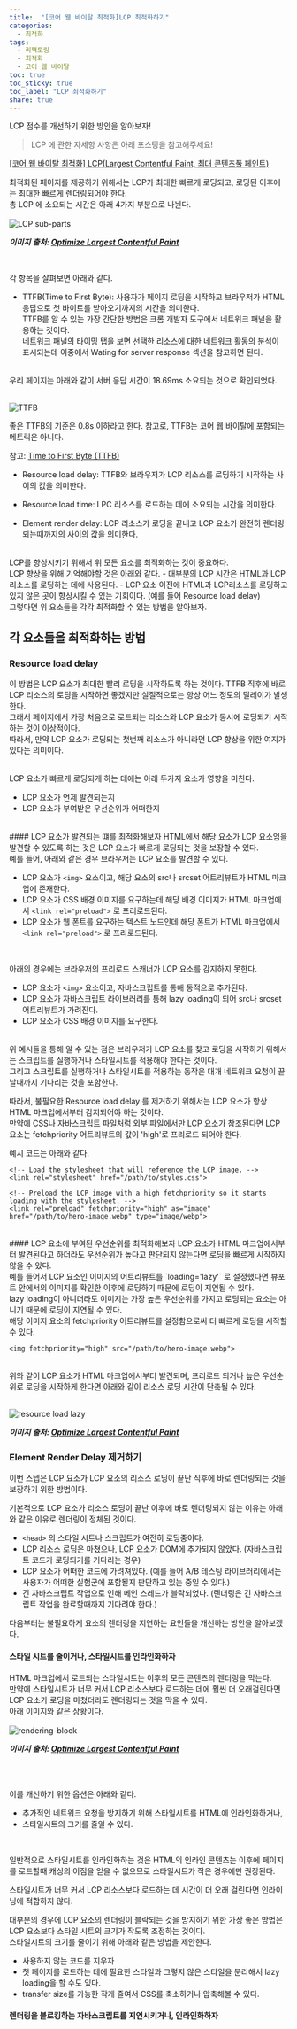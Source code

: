 ```yaml
---
title:  "[코어 웹 바이탈 최적화]LCP 최적화하기"
categories: 
  - 최적화
tags:
  - 리팩토링
  - 최적화
  - 코어 웹 바이탈
toc: true
toc_sticky: true
toc_label: "LCP 최적화하기"
share: true
---
```


LCP 점수를 개선하기 위한 방안을 알아보자!

> LCP 에 관한 자세항 사항은 아래 포스팅을 참고해주세요!

[[코어 웹 바이탈 최적화] LCP(Largest Contentful Paint, 최대 콘텐츠풀 페인트)](https://hjk329.github.io/%EB%A6%AC%ED%8C%A9%ED%86%A0%EB%A7%81/%EC%B5%9C%EC%A0%81%ED%99%94/%EC%BD%94%EC%96%B4%20%EC%9B%B9%20%EB%B0%94%EC%9D%B4%ED%83%88/lcp/)

최적화된 페이지를 제공하기 위해서는 LCP가 최대한 빠르게 로딩되고, 로딩된 이후에는 최대한 빠르게 렌더링되어야 한다. <br>
총 LCP 에 소요되는 시간은 아래 4가지 부분으로 나뉜다. <br><br>
![LCP sub-parts](https://web-dev.imgix.net/image/eqprBhZUGfb8WYnumQ9ljAxRrA72/4AriEgko87GR1iZSgOou.png?auto=format&w=845)

***이미지 출처: [Optimize Largest Contentful Paint](https://web.dev/i18n/en/optimize-lcp/)***

<br>

각 항목을 살펴보면 아래와 같다. <br>

- TTFB(Time to First Byte): 사용자가 페이지 로딩을 시작하고 브라우저가 HTML 응답으로 첫 바이트를 받아오기까지의 시간을 의미한다. <br> TTFB를 알 수 있는 가장 간단한 방법은 크롬 개발자 도구에서 네트워크 패널을 활용하는 것이다. <br> 네트워크 패널의 타이밍 탭을 보면 선택한 리소스에 대한 네트워크 활동의 분석이 표시되는데 이중에서 Wating for server response 섹션을 참고하면 된다. <br> <br>

우리 페이지는 아래와 같이 서버 응답 시간이 18.69ms 소요되는 것으로 확인되었다. <br> <br>

![[TTFB](/assets/images/TTFB-2022-10-24.png)](/assets/images/TTFB-2022-10-24.png)

좋은 TTFB의 기준은 0.8s 이하라고 한다. 참고로, TTFB는 코어 웹 바이탈에 포함되는 메트릭은 아니다.

참고: [Time to First Byte (TTFB)](https://web.dev/ttfb/#what-is-a-good-ttfb-score)

- Resource load delay: TTFB와 브라우저가 LCP 리소스를 로딩하기 시작하는 사이의 값을 의미한다.

- Resource load time: LPC 리소스를 로드하는 데에 소요되는 시간을 의미한다.

- Element render delay: LCP 리소스가 로딩을 끝내고 LCP 요소가 완전히 렌더링 되는때까지의 사이의 값을 의미한다.

<br>
LCP를 향상시키기 위해서 위 모든 요소를 최적화하는 것이 중요하다. <br>
LCP 향상을 위해 기억해야할 것은 아래와 같다.
- 대부분의 LCP 시간은 HTML과 LCP 리소스를 로딩하는 데에 사용된다.
- LCP 요소 이전에 HTML과 LCP리소스를 로딩하고 있지 않은 곳이 향상시킬 수 있는 기회이다. (예를 들어 Resource load delay)

<br>
그렇다면 위 요소들을 각각 최적화할 수 있는 방법을 알아보자.

## 각 요소들을 최적화하는 방법

### Resource load delay 
이 방법은 LCP 요소가 최대한 빨리 로딩을 시작하도록 하는 것이다. TTFB 직후에 바로 LCP 리소스의 로딩을 시작하면 좋겠지만 실질적으로는 항상 어느 정도의 딜레이가 발생한다. <br>
그래서 페이지에서 가장 처음으로 로드되는 리소스와 LCP 요소가 동시에 로딩되기 시작하는 것이 이상적이다. <br>
따라서, 만약 LCP 요소가 로딩되는 첫번째 리소스가 아니라면 LCP 향상을 위한 여지가 있다는 의미이다. <br> <br>

LCP 요소가 빠르게 로딩되게 하는 데에는 아래 두가지 요소가 영향을 미친다.
- LCP 요소가 언제 발견되는지
- LCP 요소가 부여받은 우선순위가 어떠한지


<br>
#### LCP 요소가 발견되는 떄를 최적화해보자
HTML에서 해당 요소가 LCP 요소임을 발견할 수 있도록 하는 것은 LCP 요소가 빠르게 로딩되는 것을 보장할 수 있다. <br>
예를 들어, 아래와 같은 경우 브라우저는 LCP 요소를 발견할 수 있다.

- LCP 요소가 `<img>` 요소이고, 해당 요소의 src나 srcset 어트리뷰트가 HTML 마크업에 존재한다.
- LCP 요소가 CSS 배경 이미지를 요구하는데 해당 배경 이미지가 HTML 마크업에서 `<link rel="preload">` 로 프리로드된다.
- LCP 요소가 웹 폰트를 요구하는 텍스트 노드인데 해당 폰트가 HTML 마크업에서 `<link rel="preload">` 로 프리로드된다.


<br>

아래의 경우에는 브라우저의 프리로드 스캐너가 LCP 요소를 감지하지 못한다. <br>
- LCP 요소가 `<img>` 요소이고, 자바스크립트를 통해 동적으로 추가된다.
- LCP 요소가 자바스크립트 라이브러리를 통해 lazy loading이 되어 src나 srcset 어트리뷰트가 가려진다.
- LCP 요소가 CSS 배경 이미지를 요구한다.

<br>
위 예시들을 통해 알 수 있는 점은 브라우저가 LCP 요소를 찾고 로딩을 시작하기 위해서는 스크립트를 실행하거나 스타일시트를 적용해야 한다는 것이다. <br> 그리고 스크립트를 실행하거나 스타일시트를 적용하는 동작은 대개 네트워크 요청이 끝날때까지 기다리는 것을 포함한다. <br>

따라서, 불필요한 Resource load delay 를 제거하기 위해서는 LCP 요소가 항상 HTML 마크업에서부터 감지되어야 하는 것이다. <br>
만약에 CSS나 자바스크립트 파일처럼 외부 파일에서만 LCP 요소가 참조된다면 LCP 요소는 fetchpriority 어트리뷰트의 값이 'high'로 프리로드 되어야 한다. <br>

예시 코드는 아래와 같다.

```
<!-- Load the stylesheet that will reference the LCP image. -->
<link rel="stylesheet" href="/path/to/styles.css">

<!-- Preload the LCP image with a high fetchpriority so it starts loading with the stylesheet. -->
<link rel="preload" fetchpriority="high" as="image" href="/path/to/hero-image.webp" type="image/webp">
```


<br>
#### LCP 요소에 부여된 우선순위를 최적화해보자
LCP 요소가 HTML 마크업에서부터 발견된다고 하더라도 우선순위가 높다고 판단되지 않는다면 로딩을 빠르게 시작하지 않을 수 있다. <br>
예를 들어서 LCP 요소인 이미지의 어트리뷰트를 `loading='lazy'` 로 설정했다면 뷰포트 안에서의 이미지를 확인한 이후에 로딩하기 때문에 로딩이 지연될 수 있다. <br>
lazy loading이 아니더라도 이미지는 가장 높은 우선순위를 가지고 로딩되는 요소는 아니기 때문에 로딩이 지연될 수 있다. <br>
해당 이미지 요소의 fetchpriority 어트리뷰트를 설정함으로써 더 빠르게 로딩을 시작할 수 있다. <br>


```
<img fetchpriority="high" src="/path/to/hero-image.webp">
```

<br>
위와 같이 LCP 요소가 HTML 마크업에서부터 발견되며, 프리로드 되거나 높은 우선순위로 로딩을 시작하게 한다면 아래와 같이 리소스 로딩 시간이 단축될 수 있다. <br><br>

![resource load lazy](https://web-dev.imgix.net/image/eqprBhZUGfb8WYnumQ9ljAxRrA72/f9s7SJSBNKcMm3VmcvtT.png?auto=format&w=845)

***이미지 출처: [Optimize Largest Contentful Paint](https://web.dev/i18n/en/optimize-lcp/)***



### Element Render Delay 제거하기
이번 스텝은 LCP 요소가 LCP 요소의 리소스 로딩이 끝난 직후에 바로 렌더링되는 것을 보장하기 위한 방법이다. <br>

기본적으로 LCP 요소가 리소스 로딩이 끝난 이후에 바로 렌더링되지 않는 이유는 아래와 같은 이유로 렌더링이 정체된 것이다. <br>

- `<head>` 의 스타일 시트나 스크립트가 여전히 로딩중이다.
- LCP 리소스 로딩은 마쳤으나, LCP 요소가 DOM에 추가되지 않았다. (자바스크립트 코드가 로딩되기를 기다리는 경우)
- LCP 요소가 어떠한 코드에 가려져있다. (예를 들어 A/B 테스팅 라이브러리에서는 사용자가 어떠한 실험군에 포함될지 판단하고 있는 중일 수 있다.)
- 긴 자바스크립트 작업으로 인해 메인 스레드가 블락되었다. (렌더링은 긴 자바스크립트 작업을 완료할때까지 기다려야 한다.)

다음부터는 불필요하게 요소의 렌더링을 지연하는 요인들을 개선하는 방안을 알아보겠다. <br>

#### 스타일 시트를 줄이거나, 스타일시트를 인라인화하자
HTML 마크업에서 로드되는 스타일시트는 이후의 모든 콘텐츠의 렌더링을 막는다. <br>
만약에 스타일시트가 너무 커서 LCP 리소스보다 로드하는 데에 훨씬 더 오래걸린다면 LCP 요소가 로딩을 마쳤더라도 렌더링되는 것을 막을 수 있다. <br>
아래 이미지와 같은 상황이다.<br><br>
![rendering-block](https://web-dev.imgix.net/image/eqprBhZUGfb8WYnumQ9ljAxRrA72/A5XTlQxIdF9WsLdXiBXE.png?auto=format&w=845)

***이미지 출처: [Optimize Largest Contentful Paint](https://web.dev/i18n/en/optimize-lcp/)***

<br>
<br>

이를 개선하기 위한 옵션은 아래와 같다.
- 추가적인 네트워크 요청을 방지하기 위해 스타일시트를 HTML에 인라인화하거나,
- 스타일시트의 크기를 줄일 수 있다.

<br>

일반적으로 스타일시트를 인라인화하는 것은 HTML의 인라인 콘텐츠는 이후에 페이지를 로드할때 캐싱의 이점을 얻을 수 없으므로 스타일시트가 작은 경우에만 권장된다. <br>

스타일시트가 너무 커서 LCP 리소스보다 로드하는 데 시간이 더 오래 걸린다면 인라이닝에 적합하지 않다.

대부분의 경우에 LCP 요소의 렌더링이 블락되는 것을 방지하기 위한 가장 좋은 방법은 LCP 요소보다 스타일 시트의 크기가 작도록 조정하는 것이다. <br>
스타일시트의 크기를 줄이기 위해 아래와 같은 방법을 제안한다.
- 사용하지 않는 코드를 지우자
- 첫 페이지를 로드하는 데에 필요한 스타일과 그렇지 않은 스타일을 분리해서 lazy loading을 할 수도 있다.
- transfer size를 가능한 작게 줄여서 CSS를 축소하거나 압축해볼 수 있다.

#### 렌더링을 블로킹하는 자바스크립트를 지연시키거나, 인라인화하자
